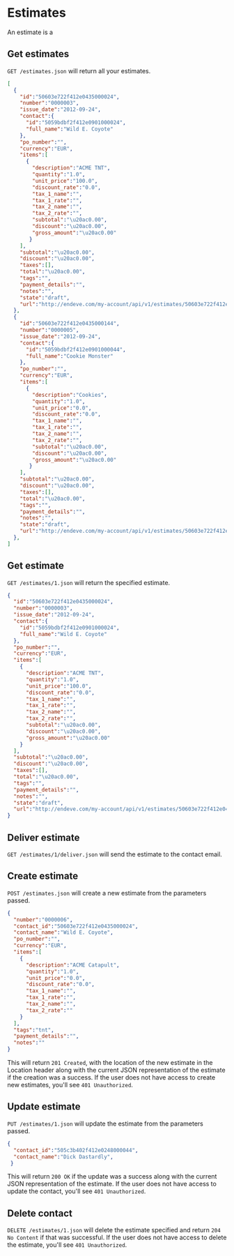 # Estimates
An estimate is a

## Get estimates
`GET /estimates.json` will return all your estimates.
```json
[
  {  
    "id":"50603e722f412e0435000024",
	"number":"0000003",
	"issue_date":"2012-09-24",
	"contact":{
	  "id":"5059bdbf2f412e0901000024",
	  "full_name":"Wild E. Coyote"
	},
	"po_number":"",
	"currency":"EUR",
	"items":[
	  {
        "description":"ACME TNT",
		"quantity":"1.0",
		"unit_price":"100.0",
		"discount_rate":"0.0",
		"tax_1_name":"",
		"tax_1_rate":"",
		"tax_2_name":"",
		"tax_2_rate":"",
		"subtotal":"\u20ac0.00",
		"discount":"\u20ac0.00",
		"gross_amount":"\u20ac0.00"
	   }
    ],
	"subtotal":"\u20ac0.00",
	"discount":"\u20ac0.00",
	"taxes":[],
	"total":"\u20ac0.00",
	"tags":"",
	"payment_details":"",
	"notes":"",
	"state":"draft",
	"url":"http://endeve.com/my-account/api/v1/estimates/50603e722f412e0435000024.json"
  },
  {  
	"id":"50603e722f412e0435000144",
	"number":"0000005",
	"issue_date":"2012-09-24",
	"contact":{
	  "id":"5059bdbf2f412e0901000044",
	  "full_name":"Cookie Monster"
	},
	"po_number":"",
	"currency":"EUR",
	"items":[
	  {
        "description":"Cookies",
		"quantity":"1.0",
		"unit_price":"0.0",
		"discount_rate":"0.0",
		"tax_1_name":"",
		"tax_1_rate":"",
		"tax_2_name":"",
		"tax_2_rate":"",
		"subtotal":"\u20ac0.00",
		"discount":"\u20ac0.00",
		"gross_amount":"\u20ac0.00"
	   }
    ],
	"subtotal":"\u20ac0.00",
	"discount":"\u20ac0.00",
	"taxes":[],
	"total":"\u20ac0.00",
	"tags":"",
	"payment_details":"",
	"notes":"",
	"state":"draft",
	"url":"http://endeve.com/my-account/api/v1/estimates/50603e722f412e0435000144.json"
  },
]
```

## Get estimate
`GET /estimates/1.json` will return the specified estimate.
```json
{  
  "id":"50603e722f412e0435000024",
  "number":"0000003",
  "issue_date":"2012-09-24",
  "contact":{
    "id":"5059bdbf2f412e0901000024",
    "full_name":"Wild E. Coyote"
  },
  "po_number":"",
  "currency":"EUR",
  "items":[
  	{
	  "description":"ACME TNT",
	  "quantity":"1.0",
	  "unit_price":"100.0",
	  "discount_rate":"0.0",
  	  "tax_1_name":"",
	  "tax_1_rate":"",
	  "tax_2_name":"",
	  "tax_2_rate":"",
	  "subtotal":"\u20ac0.00",
	  "discount":"\u20ac0.00",
	  "gross_amount":"\u20ac0.00"
	}
  ],
  "subtotal":"\u20ac0.00",
  "discount":"\u20ac0.00",
  "taxes":[],
  "total":"\u20ac0.00",
  "tags":"",
  "payment_details":"",
  "notes":"",
  "state":"draft",
  "url":"http://endeve.com/my-account/api/v1/estimates/50603e722f412e0435000024.json"
}
```
## Deliver estimate
`GET /estimates/1/deliver.json` will send the estimate to the contact email.

## Create estimate
`POST /estimates.json` will create a new estimate from the parameters passed.
```json
{
  "number":"0000006",
  "contact_id":"50603e722f412e0435000024",
  "contact_name":"Wild E. Coyote",
  "po_number":"",
  "currency":"EUR",
  "items":[
    {
	  "description":"ACME Catapult",
	  "quantity":"1.0",
	  "unit_price":"0.0",
	  "discount_rate":"0.0",
	  "tax_1_name":"",
	  "tax_1_rate":"",
	  "tax_2_name":"",
	  "tax_2_rate":""
	}
  ],
  "tags":"tnt",
  "payment_details":"",
  "notes":""
}
```

This will return `201 Created`, with the location of the new estimate in the Location header along with the current JSON representation of the estimate if the creation was a success.  If the user does not have access to create new estimates, you'll see `401 Unauthorized`.


## Update estimate
`PUT /estimates/1.json` will update the estimate from the parameters passed.
```json
{
  "contact_id":"505c3b402f412e0248000044",
  "contact_name":"Dick Dastardly",
 }
```

This will return `200 OK` if the update was a success along with the current JSON representation of the estimate. If the user does not have access to update the contact, you'll see `401 Unauthorized`.


## Delete contact
`DELETE /estimates/1.json` will delete the estimate specified and return `204 No Content` if that was successful. If the user does not have access to delete the estimate, you'll see `401 Unauthorized`.